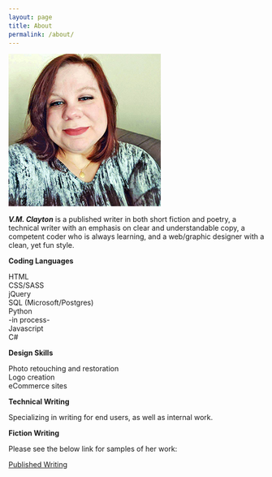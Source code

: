 ```yaml
---
layout: page
title: About
permalink: /about/
---
```


![me](/images/vmclayton.jpg)

***V.M. Clayton*** is a published writer in both short fiction and poetry, a technical writer with an emphasis on clear and understandable copy, a competent coder who is always learning, and a web/graphic designer with a clean, yet fun style.


**Coding Languages**

HTML  
CSS/SASS  
jQuery  
SQL (Microsoft/Postgres)  
Python  
-in process-  
Javascript  
C#


**Design Skills**

Photo retouching and restoration  
Logo creation  
eCommerce sites


**Technical Writing**

Specializing in writing for end users, as well as internal work.


**Fiction Writing**

Please see the below link for samples of her work:


[Published Writing](/published/)
